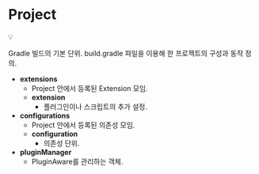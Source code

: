 # Project

<aside>
💡

Gradle 빌드의 기본 단위.
build.gradle 파일을 이용해 한 프로젝트의 구성과 동작 정의.

</aside>

- **extensions**
    - Project 안에서 등록된 Extension 모임.
    - **extension**
        - 플러그인이나 스크립트의 추가 설정.
- **configurations**
    - Project 안에서 등록된 의존성 모임.
    - **configuration**
        - 의존성 단위.
- **pluginManager**
    - PluginAware를 관리하는 객체.